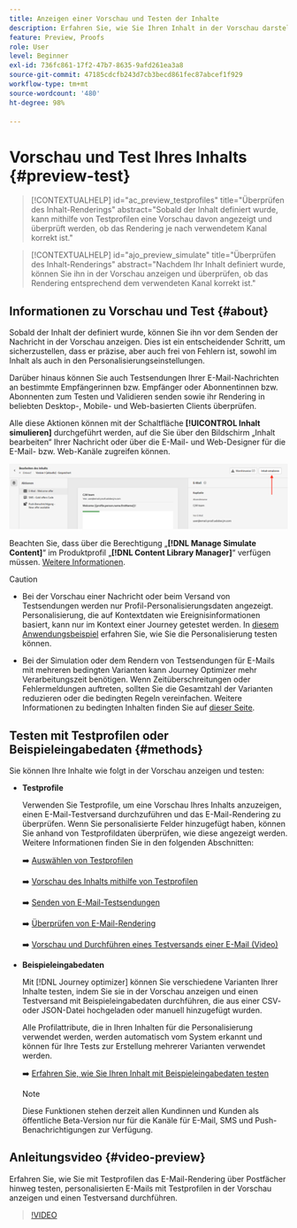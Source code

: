 ```yaml
---
title: Anzeigen einer Vorschau und Testen der Inhalte
description: Erfahren Sie, wie Sie Ihren Inhalt in der Vorschau darstellen und testen können.
feature: Preview, Proofs
role: User
level: Beginner
exl-id: 736fc861-17f2-47b7-8635-9afd261ea3a8
source-git-commit: 47185cdcfb243d7cb3becd861fec87abcef1f929
workflow-type: tm+mt
source-wordcount: '480'
ht-degree: 98%

---
```


# Vorschau und Test Ihres Inhalts {#preview-test}

>[!CONTEXTUALHELP]
>id="ac_preview_testprofiles"
>title="Überprüfen des Inhalt-Renderings"
>abstract="Sobald der Inhalt definiert wurde, kann mithilfe von Testprofilen eine Vorschau davon angezeigt und überprüft werden, ob das Rendering je nach verwendetem Kanal korrekt ist."

>[!CONTEXTUALHELP]
>id="ajo_preview_simulate"
>title="Überprüfen des Inhalt-Renderings"
>abstract="Nachdem Ihr Inhalt definiert wurde, können Sie ihn in der Vorschau anzeigen und überprüfen, ob das Rendering entsprechend dem verwendeten Kanal korrekt ist."

## Informationen zu Vorschau und Test {#about}

Sobald der Inhalt der definiert wurde, können Sie ihn vor dem Senden der Nachricht in der Vorschau anzeigen. Dies ist ein entscheidender Schritt, um sicherzustellen, dass er präzise, aber auch frei von Fehlern ist, sowohl im Inhalt als auch in den Personalisierungseinstellungen.

Darüber hinaus können Sie auch Testsendungen Ihrer E-Mail-Nachrichten an bestimmte Empfängerinnen bzw. Empfänger oder Abonnentinnen bzw. Abonnenten zum Testen und Validieren senden sowie ihr Rendering in beliebten Desktop-, Mobile- und Web-basierten Clients überprüfen.

Alle diese Aktionen können mit der Schaltfläche **[!UICONTROL Inhalt simulieren]** durchgeführt werden, auf die Sie über den Bildschirm „Inhalt bearbeiten“ Ihrer Nachricht oder über die E-Mail- und Web-Designer für die E-Mail- bzw. Web-Kanäle zugreifen können.

![](../email/assets/email-preview-button.png)

Beachten Sie, dass über die Berechtigung „**[!DNL Manage Simulate Content]**“ im Produktprofil „**[!DNL Content Library Manager]**“ verfügen müssen. [Weitere Informationen](../administration/ootb-product-profiles.md#content-library-manager).


>[!CAUTION]
>
>* Bei der Vorschau einer Nachricht oder beim Versand von Testsendungen werden nur Profil-Personalisierungsdaten angezeigt. Personalisierung, die auf Kontextdaten wie Ereignisinformationen basiert, kann nur im Kontext einer Journey getestet werden. In [diesem Anwendungsbeispiel](../personalization/personalization-use-case.md) erfahren Sie, wie Sie die Personalisierung testen können.
>
>* Bei der Simulation oder dem Rendern von Testsendungen für E-Mails mit mehreren bedingten Varianten kann Journey Optimizer mehr Verarbeitungszeit benötigen. Wenn Zeitüberschreitungen oder Fehlermeldungen auftreten, sollten Sie die Gesamtzahl der Varianten reduzieren oder die bedingten Regeln vereinfachen. Weitere Informationen zu bedingten Inhalten finden Sie auf [dieser Seite](../personalization/dynamic-content.md).


## Testen mit Testprofilen oder Beispieleingabedaten {#methods}

Sie können Ihre Inhalte wie folgt in der Vorschau anzeigen und testen:

* **Testprofile**

  Verwenden Sie Testprofile, um eine Vorschau Ihres Inhalts anzuzeigen, einen E-Mail-Testversand durchzuführen und das E-Mail-Rendering zu überprüfen. Wenn Sie personalisierte Felder hinzugefügt haben, können Sie anhand von Testprofildaten überprüfen, wie diese angezeigt werden. Weitere Informationen finden Sie in den folgenden Abschnitten:

  ➡️ [Auswählen von Testprofilen](test-profiles.md)

  ➡️ [Vorschau des Inhalts mithilfe von Testprofilen](preview.md)

  ➡️ [Senden von E-Mail-Testsendungen](proofs.md)

  ➡️ [Überprüfen von E-Mail-Rendering](rendering.md)

  ➡️ [Vorschau und Durchführen eines Testversands einer E-Mail (Video)](#video-preview)

* **Beispieleingabedaten**

  Mit [!DNL Journey optimizer] können Sie verschiedene Varianten Ihrer Inhalte testen, indem Sie sie in der Vorschau anzeigen und einen Testversand mit Beispieleingabedaten durchführen, die aus einer CSV- oder JSON-Datei hochgeladen oder manuell hinzugefügt wurden.

  Alle Profilattribute, die in Ihren Inhalten für die Personalisierung verwendet werden, werden automatisch vom System erkannt und können für Ihre Tests zur Erstellung mehrerer Varianten verwendet werden.

  ➡️ [Erfahren Sie, wie Sie Ihren Inhalt mit Beispieleingabedaten testen](../test-approve/simulate-sample-input.md)

  >[!NOTE]
  >
  >Diese Funktionen stehen derzeit allen Kundinnen und Kunden als öffentliche Beta-Version nur für die Kanäle für E-Mail, SMS und Push-Benachrichtigungen zur Verfügung.

## Anleitungsvideo {#video-preview}

Erfahren Sie, wie Sie mit Testprofilen das E-Mail-Rendering über Postfächer hinweg testen, personalisierten E-Mails mit Testprofilen in der Vorschau anzeigen und einen Testversand durchführen.

>[!VIDEO](https://video.tv.adobe.com/v/3425026?quality=12)
